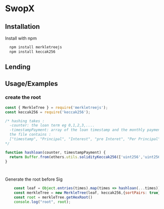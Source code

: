 # SwopX 

## Installation

Install with npm

```bash
  npm install merkletreejs
  npm install keccak256
```
    
## Lending

## Usage/Examples

### create the root 
```javascript
const { MerkleTree } = require('merkletreejs');
const keccak256 = require('keccak256');

/* hashing takes :
  -counter: the loan term eg 0,1,2,3,....
  -timestampPayment: array of the loan timestamp and the monthly payment
  the file contains :
  ["timestamp", "Principal", "Interest", "pre Interet", "Per Principal"]
*/

function hashloan(counter, timestampPayment) {
  return Buffer.from(ethers.utils.solidityKeccak256(['uint256','uint256','uint256','uint256','uint256','uint256'], [counter, timestampPayment[0],timestampPayment[1],timestampPayment[2],timestampPayment[3],timestampPayment[4]]).slice(2), 'hex')
}




```

Generate the root before Sig

```javascript
    const leaf = Object.entries(times).map(times => hashloan(...times));
    const merkleTree = new MerkleTree(leaf, keccak256,{sortPairs: true})
    const root = merkleTree.getHexRoot()
    console.log("root", root);

```
